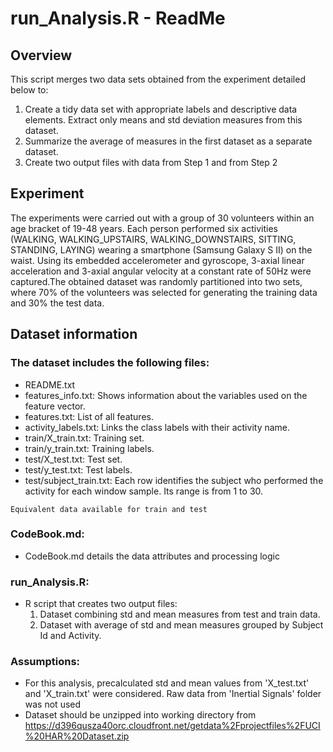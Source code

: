 # run_Analysis.R - ReadMe

## Overview
This script merges two data sets obtained from the experiment detailed below to:  
1. Create a tidy data set with appropriate labels and descriptive data elements. Extract only means and std deviation measures from this dataset.  
2. Summarize the average of measures in the first dataset as a separate dataset.  
3. Create two output files with data from Step 1 and from Step 2


## Experiment
The experiments were carried out with a group of 30 volunteers within an age bracket of 19-48 years.   Each person performed six activities (WALKING, WALKING_UPSTAIRS, WALKING_DOWNSTAIRS, SITTING, STANDING, LAYING) wearing a smartphone (Samsung Galaxy S II)
on the waist. Using its embedded accelerometer and gyroscope,  3-axial linear acceleration and 3-axial angular velocity at a constant rate of 50Hz were captured.The obtained dataset was randomly partitioned into two sets, where 70% of the volunteers was selected for generating the training data and 30% the test data. 

## Dataset information


### The dataset includes the following files:

* README.txt
* features_info.txt: Shows information about the variables used on the feature vector.
* features.txt: List of all features.
* activity_labels.txt: Links the class labels with their activity name.
* train/X_train.txt: Training set.
* train/y_train.txt: Training labels.
* test/X_test.txt: Test set.
* test/y_test.txt: Test labels.
* test/subject_train.txt: Each row identifies the subject who performed the activity for each window sample. Its range is from 1 to 30. 

`Equivalent data available for train and test`

### CodeBook.md:

* CodeBook.md details the data attributes and processing logic

### run_Analysis.R:

* R script that creates two output files:
	1. Dataset combining std and mean measures from test and train data.
	2. Dataset with average of std and mean measures grouped by Subject Id and Activity.

### Assumptions:
* For this analysis, precalculated std and mean values from 'X_test.txt' and 'X_train.txt' were considered. Raw data from 'Inertial Signals' folder was not used
* Dataset should be unzipped into working directory from
  <https://d396qusza40orc.cloudfront.net/getdata%2Fprojectfiles%2FUCI%20HAR%20Dataset.zip>



